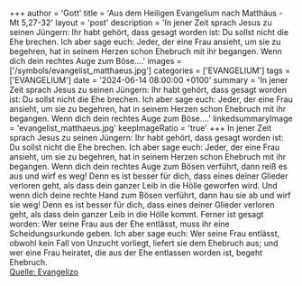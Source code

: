 +++
author = 'Gott'
title = 'Aus dem Heiligen Evangelium nach Matthäus - Mt 5,27-32'
layout = 'post'
description = 'In jener Zeit sprach Jesus zu seinen Jüngern: Ihr habt gehört, dass gesagt worden ist: Du sollst nicht die Ehe brechen. Ich aber sage euch: Jeder, der eine Frau ansieht, um sie zu begehren, hat in seinem Herzen schon Ehebruch mit ihr begangen. Wenn dich dein rechtes Auge zum Böse....'
images = ['/symbols/evangelist_matthaeus.jpg']
categories = ['EVANGELIUM']
tags = ['EVANGELIUM']
date = '2024-06-14 08:00:00 +0100'
summary = 'In jener Zeit sprach Jesus zu seinen Jüngern: Ihr habt gehört, dass gesagt worden ist: Du sollst nicht die Ehe brechen. Ich aber sage euch: Jeder, der eine Frau ansieht, um sie zu begehren, hat in seinem Herzen schon Ehebruch mit ihr begangen. Wenn dich dein rechtes Auge zum Böse....'
linkedsummaryImage = 'evangelist_matthaeus.jpg'
keepImageRatio = 'true'
+++
In jener Zeit sprach Jesus zu seinen Jüngern: Ihr habt gehört, dass gesagt worden ist: Du sollst nicht die Ehe brechen.
Ich aber sage euch: Jeder, der eine Frau ansieht, um sie zu begehren, hat in seinem Herzen schon Ehebruch mit ihr begangen.
Wenn dich dein rechtes Auge zum Bösen verführt, dann reiß es aus und wirf es weg! Denn es ist besser für dich, dass eines deiner Glieder verloren geht, als dass dein ganzer Leib in die Hölle geworfen wird.<!--more-->
Und wenn dich deine rechte Hand zum Bösen verführt, dann hau sie ab und wirf sie weg! Denn es ist besser für dich, dass eines deiner Glieder verloren geht, als dass dein ganzer Leib in die Hölle kommt.
Ferner ist gesagt worden: Wer seine Frau aus der Ehe entlässt, muss ihr eine Scheidungsurkunde geben.
Ich aber sage euch: Wer seine Frau entlässt, obwohl kein Fall von Unzucht vorliegt, liefert sie dem Ehebruch aus; und wer eine Frau heiratet, die aus der Ehe entlassen worden ist, begeht Ehebruch.<br> [Quelle: Evangelizo](https://evangeliumtagfuertag.org/DE/gospel)